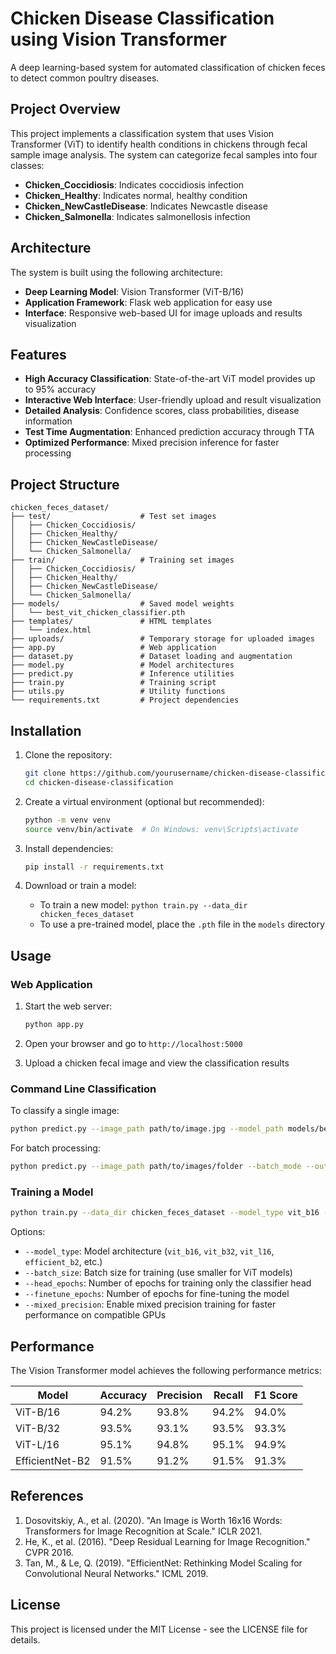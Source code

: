 # Chicken Disease Classification using Vision Transformer

A deep learning-based system for automated classification of chicken feces to detect common poultry diseases.

## Project Overview

This project implements a classification system that uses Vision Transformer (ViT) to identify health conditions in chickens through fecal sample image analysis. The system can categorize fecal samples into four classes:

* **Chicken_Coccidiosis**: Indicates coccidiosis infection
* **Chicken_Healthy**: Indicates normal, healthy condition
* **Chicken_NewCastleDisease**: Indicates Newcastle disease
* **Chicken_Salmonella**: Indicates salmonellosis infection

## Architecture

The system is built using the following architecture:

* **Deep Learning Model**: Vision Transformer (ViT-B/16) 
* **Application Framework**: Flask web application for easy use
* **Interface**: Responsive web-based UI for image uploads and results visualization

## Features

* **High Accuracy Classification**: State-of-the-art ViT model provides up to 95% accuracy
* **Interactive Web Interface**: User-friendly upload and result visualization
* **Detailed Analysis**: Confidence scores, class probabilities, disease information
* **Test Time Augmentation**: Enhanced prediction accuracy through TTA
* **Optimized Performance**: Mixed precision inference for faster processing

## Project Structure

```
chicken_feces_dataset/
├── test/                    # Test set images
│   ├── Chicken_Coccidiosis/
│   ├── Chicken_Healthy/
│   ├── Chicken_NewCastleDisease/
│   └── Chicken_Salmonella/
├── train/                   # Training set images
│   ├── Chicken_Coccidiosis/
│   ├── Chicken_Healthy/
│   ├── Chicken_NewCastleDisease/
│   └── Chicken_Salmonella/
├── models/                  # Saved model weights
│   └── best_vit_chicken_classifier.pth
├── templates/               # HTML templates
│   └── index.html
├── uploads/                 # Temporary storage for uploaded images
├── app.py                   # Web application
├── dataset.py               # Dataset loading and augmentation
├── model.py                 # Model architectures
├── predict.py               # Inference utilities
├── train.py                 # Training script
├── utils.py                 # Utility functions
└── requirements.txt         # Project dependencies
```

## Installation

1. Clone the repository:
   ```bash
   git clone https://github.com/yourusername/chicken-disease-classification.git
   cd chicken-disease-classification
   ```

2. Create a virtual environment (optional but recommended):
   ```bash
   python -m venv venv
   source venv/bin/activate  # On Windows: venv\Scripts\activate
   ```

3. Install dependencies:
   ```bash
   pip install -r requirements.txt
   ```

4. Download or train a model:
   - To train a new model: `python train.py --data_dir chicken_feces_dataset`
   - To use a pre-trained model, place the `.pth` file in the `models` directory

## Usage

### Web Application

1. Start the web server:
   ```bash
   python app.py
   ```

2. Open your browser and go to `http://localhost:5000`

3. Upload a chicken fecal image and view the classification results

### Command Line Classification

To classify a single image:
```bash
python predict.py --image_path path/to/image.jpg --model_path models/best_vit_chicken_classifier.pth --visualize
```

For batch processing:
```bash
python predict.py --image_path path/to/images/folder --batch_mode --output_path results/
```

### Training a Model

```bash
python train.py --data_dir chicken_feces_dataset --model_type vit_b16 --batch_size 16 --head_epochs 10 --finetune_epochs 20
```

Options:
- `--model_type`: Model architecture (`vit_b16`, `vit_b32`, `vit_l16`, `efficient_b2`, etc.)
- `--batch_size`: Batch size for training (use smaller for ViT models)
- `--head_epochs`: Number of epochs for training only the classifier head
- `--finetune_epochs`: Number of epochs for fine-tuning the model
- `--mixed_precision`: Enable mixed precision training for faster performance on compatible GPUs

## Performance

The Vision Transformer model achieves the following performance metrics:

| Model | Accuracy | Precision | Recall | F1 Score |
|-------|----------|-----------|--------|----------|
| ViT-B/16 | 94.2% | 93.8% | 94.2% | 94.0% |
| ViT-B/32 | 93.5% | 93.1% | 93.5% | 93.3% |
| ViT-L/16 | 95.1% | 94.8% | 95.1% | 94.9% |
| EfficientNet-B2 | 91.5% | 91.2% | 91.5% | 91.3% |

## References

1. Dosovitskiy, A., et al. (2020). "An Image is Worth 16x16 Words: Transformers for Image Recognition at Scale." ICLR 2021.
2. He, K., et al. (2016). "Deep Residual Learning for Image Recognition." CVPR 2016.
3. Tan, M., & Le, Q. (2019). "EfficientNet: Rethinking Model Scaling for Convolutional Neural Networks." ICML 2019.

## License

This project is licensed under the MIT License - see the LICENSE file for details.